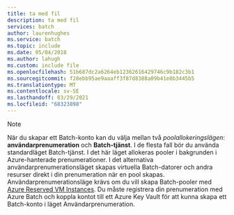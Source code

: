 ```yaml
---
title: ta med fil
description: ta med fil
services: batch
author: laurenhughes
ms.service: batch
ms.topic: include
ms.date: 05/04/2018
ms.author: lahugh
ms.custom: include file
ms.openlocfilehash: 51b687dc2a6264eb12362616429746c9b182c3b1
ms.sourcegitcommit: f28ebb95ae9aaaff3f87d8388a09b41e0b3445b5
ms.translationtype: MT
ms.contentlocale: sv-SE
ms.lasthandoff: 03/29/2021
ms.locfileid: "68323898"
---
```

> [!NOTE]
> När du skapar ett Batch-konto kan du välja mellan två *poolallokeringslägen*: **användarprenumeration** och **Batch-tjänst**. I de flesta fall bör du använda standardläget Batch-tjänst. I det här läget allokeras pooler i bakgrunden i Azure-hanterade prenumerationer. I det alternativa användarprenumerationsläget skapas virtuella Batch-datorer och andra resurser direkt i din prenumeration när en pool skapas. Användarprenumerationsläge krävs om du vill skapa Batch-pooler med [Azure Reserved VM Instances](https://azure.microsoft.com/pricing/reserved-vm-instances/). Du måste registrera din prenumeration med Azure Batch och koppla kontot till ett Azure Key Vault för att kunna skapa ett Batch-konto i läget Användarprenumeration.